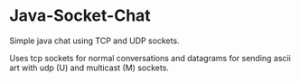 # Java-Socket-Chat
Simple java chat using TCP and UDP sockets.

Uses tcp sockets for normal conversations and datagrams for sending ascii art with udp (U) and multicast (M) sockets.
